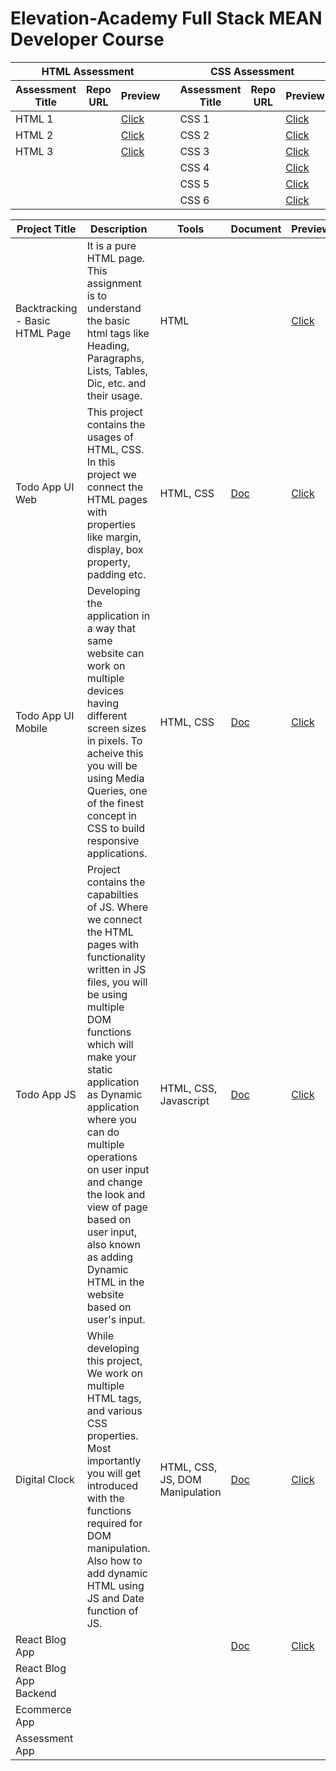 # Elevation-Academy Full Stack MEAN Developer Course

<table style="width:100%">
  <thead>
  <tr>
    <th colspan="3">HTML Assessment</th>
    <th></th>
    <th colspan="3">CSS Assessment</th>
  </tr>
    <tr>
      <th>Assessment Title</th>
      <th>Repo URL</th>
      <th>Preview</th>
      <th></th>
      <th>Assessment Title</th>
      <th>Repo URL</th>
      <th>Preview</th>
    </tr>
  </thead>
  <tbody>
    <tr>
      <td>HTML 1</td>
      <td></td>
      <td><a href="https://usmanin.github.io/Elevation-Academy/daily/html-1.html">Click</a></td>
      <td></td>
        <td>CSS 1</td>
      <td></td>
      <td><a href="https://usmanin.github.io/Elevation-Academy/daily/css/assessment-1.html">Click</a></td>
    </tr>
    <tr>
      <td>HTML 2</td>
      <td></td>
      <td><a href="https://usmanin.github.io/Elevation-Academy/daily/html-2.html">Click</a></td>
      <td></td>
      <td>CSS 2</td>
      <td></td>
      <td><a href="https://usmanin.github.io/Elevation-Academy/daily/css/assessment-2.html">Click</a></td>
    </tr>
    <tr>
      <td>HTML 3</td>
      <td></td>
      <td><a href="https://usmanin.github.io/Elevation-Academy/daily/html-3.html">Click </a></td>
      <td></td>
      <td>CSS 3</td>
      <td></td>
      <td><a href="https://usmanin.github.io/Elevation-Academy/daily/css/assessment-3.html">Click</a></td>
    </tr>
    <tr>
      <td></td>
      <td></td>
      <td></td>
      <td></td>
      <td>CSS 4</td>
      <td></td>
      <td><a href="https://usmanin.github.io/Elevation-Academy/daily/css/assessment-4.html">Click</a></td>
    </tr>
    <tr>
      <td></td>
      <td></td>
      <td></td>
      <td></td>
      <td>CSS 5</td>
      <td></td>
      <td><a href="https://usmanin.github.io/Elevation-Academy/daily/css/assessment-5.html">Click</a></td>
    </tr>
    <tr>
      <td></td>
      <td></td>
      <td></td>
      <td></td>
      <td>CSS 6</td>
      <td></td>
      <td><a href="https://usmanin.github.io/Elevation-Academy/daily/css/assessment-6.html">Click</a></td>
    </tr>
  </tbody>
</table>



| Project Title | Description | Tools |Document | Preview|
| ----------- | ----------- | ----------- | ----------- | ----------- |
| Backtracking - Basic HTML Page  | It is a pure HTML page. This assignment is to understand the basic html tags like Heading, Paragraphs, Lists, Tables, Dic, etc. and their usage.| HTML | |[Click](https://usmanin.github.io/Elevation-Academy/project/backtracking/backtracking.html) |
| Todo App UI Web | This project contains the usages of HTML, CSS. In this project we connect the HTML pages with properties like margin, display, box property, padding etc.| HTML, CSS |[Doc](https://github.com/usmanIN/Elevation-Academy/tree/master/project/todo-app)|[Click](https://usmanin.github.io/Elevation-Academy/project/todo-app/)|
| Todo App UI Mobile  | Developing the application in a way that same website can work on multiple devices having different screen sizes in pixels. To acheive this you will be using Media Queries, one of the finest concept in CSS to build responsive applications. | HTML, CSS | [Doc](https://github.com/usmanIN/Elevation-Academy/tree/master/project/todo-app-mobile) |[Click](https://usmanin.github.io/Elevation-Academy/project/todo-app-mobile/) |
|Todo App JS|Project contains the capabilties of JS. Where we connect the HTML pages with functionality written in JS files, you will be using multiple DOM functions which will make your static application as Dynamic application where you can do multiple operations on user input and change the look and view of page based on user input, also known as adding Dynamic HTML in the website based on user's input.|HTML, CSS, Javascript|[Doc](https://github.com/usmanIN/Elevation-Academy/tree/master/project/todo-app-js)|[Click](https://usmanin.github.io/Elevation-Academy/project/todo-app-js/)|
|Digital Clock|While developing this project, We work on multiple HTML tags, and various CSS properties. Most importantly you will get introduced with the functions required for DOM manipulation. Also how to add dynamic HTML using JS and Date function of JS.|HTML, CSS, JS, DOM Manipulation|[Doc](https://github.com/usmanIN/Elevation-Academy/tree/master/project/Digital%20Clock)|[Click](https://usmanin.github.io/Elevation-Academy/project/Digital%20Clock/)|
|React Blog App|||[Doc](https://github.com/usmanIN/Elevation-Academy/tree/master/react/project/react-blog-front)|[Click](https://react-blog-front.netlify.app/)|
|React Blog App Backend|||||
|Ecommerce App|||||
|Assessment App|||||
